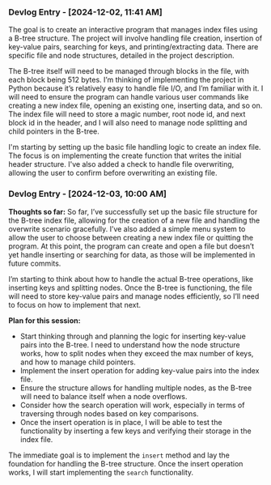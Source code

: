 ### Devlog Entry - [2024-12-02, 11:41 AM]

The goal is to create an interactive program that manages index files using a B-tree structure. The project will involve handling file creation, insertion of key-value pairs, searching for keys, and printing/extracting data. There are specific file and node structures, detailed in the project description.

The B-tree itself will need to be managed through blocks in the file, with each block being 512 bytes. I’m thinking of implementing the project in Python because it’s relatively easy to handle file I/O, and I’m familiar with it. I will need to ensure the program can handle various user commands like creating a new index file, opening an existing one, inserting data, and so on. The index file will need to store a magic number, root node id, and next block id in the header, and I will also need to manage node splitting and child pointers in the B-tree.

I'm starting by setting up the basic file handling logic to create an index file. The focus is on implementing the create function that writes the initial header structure. I've also added a check to handle file overwriting, allowing the user to confirm before overwriting an existing file.

### Devlog Entry - [2024-12-03, 10:00 AM]

**Thoughts so far:**
So far, I’ve successfully set up the basic file structure for the B-tree index file, allowing for the creation of a new file and handling the overwrite scenario gracefully. I’ve also added a simple menu system to allow the user to choose between creating a new index file or quitting the program. At this point, the program can create and open a file but doesn’t yet handle inserting or searching for data, as those will be implemented in future commits.

I’m starting to think about how to handle the actual B-tree operations, like inserting keys and splitting nodes. Once the B-tree is functioning, the file will need to store key-value pairs and manage nodes efficiently, so I’ll need to focus on how to implement that next.

**Plan for this session:**
- Start thinking through and planning the logic for inserting key-value pairs into the B-tree. I need to understand how the node structure works, how to split nodes when they exceed the max number of keys, and how to manage child pointers.
- Implement the insert operation for adding key-value pairs into the index file.
- Ensure the structure allows for handling multiple nodes, as the B-tree will need to balance itself when a node overflows.
- Consider how the search operation will work, especially in terms of traversing through nodes based on key comparisons.
- Once the insert operation is in place, I will be able to test the functionality by inserting a few keys and verifying their storage in the index file.

The immediate goal is to implement the `insert` method and lay the foundation for handling the B-tree structure. Once the insert operation works, I will start implementing the `search` functionality.